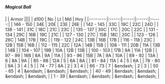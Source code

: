 ##### Magical Ball

|      | Armor ||||
| d100 | No | Lt | Md | Hvy |
|:--------:|:-----:|:-----:|:-----:|:-----:|
| 146 - 150 | 34E  | 20E  | 23E  | 26E  |
| 142 - 145 | 33C  | 19C  | 22C  | 24D  |
| 138 - 141 | 31C  | 18C  | 21C  | 23C  |
| 135 - 137 | 30C  | 17C  | 20C  | 22C  |
| 131 - 134 | 29C  | 16B  | 19C  | 21C  |
| 127 - 130 | 27C  | 15B  | 18C  | 20C  |
| 123 - 126 | 26C  | 14B  | 17B  | 19C  |
| 119 - 122 | 24C  | 13B  | 16B  | 17B  |
| 116 - 118 | 23C  | 12B  | 15B  | 16B  |
| 112 - 115 | 22C  | 12A  | 14B  | 15B  |
| 108 - 111 | 20B  | 11A  | 13B  | 14B  |
| 104 - 107 | 19B  | 10A  | 12B  | 13B  |
| 100 - 103 | 17B  | 9A  | 11A  | 12B  |
| 97 - 99 | 16B  | 8A  | 9A  | 11A  |
| 93 - 96 | 15B  | 7A  | 9A  | 10A  |
| 89 - 92 | 13A  | 6 | 8A  | 9A  |
| 85 - 88 | 12A  | 5 | 6A  | 8A  |
| 81 - 84 | 11A  | 4 | 5 | 6A  |
| 78 - 80 | 9A  | 3 | 4 | 5 |
| 74 - 77 | 8A  | 2 | 3 | 4 |
| 66 - 73 | 7 | &endash;  | 2 | 3 |
| 50 - 65 | 4 | &endash;  | &endash;  | &endash;  |
| 40 - 49 | &endash;  | &endash;  | &endash;  | &endash;  |
| 1 - 39 | &endash;  | &endash;  | &endash;  | &endash;  |

